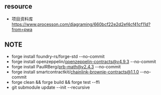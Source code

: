 ## resource
- 项目资料库 https://www.processon.com/diagraming/660bcf22e2d2ef4cf41cf11d?from=pwa


## NOTE

- forge install foundry-rs/forge-std --no-commit
- forge install openzeppelin/openzeppelin-contracts@v4.9.3 --no-commit
- forge install PaulRBerg/prb-math@v2.4.3 --no-commit
- forge install smartcontractkit/chainlink-brownie-contracts@1.1.0 --no-commit
- forge clean && forge build && forge test --ffi
- git submodule update --init --recursive
